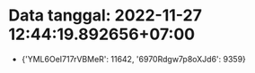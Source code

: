 # Data tanggal: 2022-11-27 12:44:19.892656+07:00

* {'YML6OeI717rVBMeR': 11642, '6970Rdgw7p8oXJd6': 9359}
